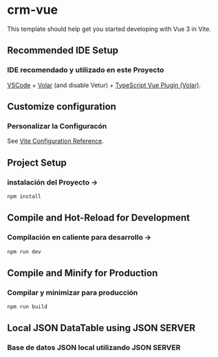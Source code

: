 # crm-vue

This template should help get you started developing with Vue 3 in Vite.

## Recommended IDE Setup
### IDE recomendado y utilizado en este Proyecto 

[VSCode](https://code.visualstudio.com/) + [Volar](https://marketplace.visualstudio.com/items?itemName=Vue.volar) (and disable Vetur) + [TypeScript Vue Plugin (Volar)](https://marketplace.visualstudio.com/items?itemName=Vue.vscode-typescript-vue-plugin).

## Customize configuration
### Personalizar la Configuracón

See [Vite Configuration Reference](https://vitejs.dev/config/).

## Project Setup
### instalación del Proyecto ->

```sh
npm install
```

## Compile and Hot-Reload for Development
### Compilación en caliente para desarrollo ->

```sh
npm run dev
```

## Compile and Minify for Production
### Compilar y minimizar para producción

```sh
npm run build
```

## Local JSON DataTable using JSON SERVER
### Base de datos JSON local utilizando JSON SERVER